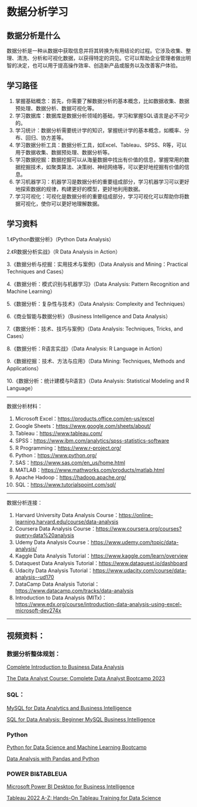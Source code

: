 # 数据分析学习

## 数据分析是什么

数据分析是一种从数据中获取信息并将其转换为有用结论的过程。它涉及收集、整理、清洗、分析和可视化数据，以获得特定的洞见。它可以帮助企业管理者做出明智的决定，也可以用于提高操作效率、创造新产品或服务以及改善客户体验。

## 学习路径


1. 掌握基础概念：首先，你需要了解数据分析的基本概念，比如数据收集、数据预处理、数据分析、数据可视化等。
2. 学习数据库：数据库是数据分析领域的基础，学习和掌握SQL语言是必不可少的。
3. 学习统计：数据分析需要统计学的知识，掌握统计学的基本概念，如概率、分布、回归、协方差等。
4. 学习数据分析工具：数据分析工具，如Excel、Tableau、SPSS、R等，可以用于数据收集、数据预处理、数据分析等。
5. 学习数据挖掘：数据挖掘可以从海量数据中找出有价值的信息，掌握常用的数据挖掘技术，如聚类算法、决策树、神经网络等，可以更好地挖掘有价值的信息。
6. 学习机器学习：机器学习是数据分析的重要组成部分，学习机器学习可以更好地探索数据的规律，构建更好的模型，更好地利用数据。
7. 学习可视化：可视化是数据分析的重要组成部分，学习可视化可以帮助你将数据可视化，使你可以更好地理解数据。

## 学习资料


1.《Python数据分析》（Python Data Analysis）

2.《R数据分析实战》（R Data Analysis in Action）

3.《数据分析与挖掘：实用技术与案例》（Data Analysis and Mining：Practical Techniques and Cases）

4.《数据分析：模式识别与机器学习》（Data Analysis: Pattern Recognition and Machine Learning）

5.《数据分析：复杂性与技术》（Data Analysis: Complexity and Techniques）

6.《商业智能与数据分析》（Business Intelligence and Data Analysis）

7.《数据分析：技术、技巧与案例》（Data Analysis: Techniques, Tricks, and Cases）

8.《数据分析：R语言实战》（Data Analysis: R Language in Action）

9.《数据挖掘：技术、方法与应用》（Data Mining: Techniques, Methods and Applications）

10.《数据分析：统计建模与R语言》（Data Analysis: Statistical Modeling and R Language）


---



数据分析材料：

1. Microsoft Excel：https://products.office.com/en-us/excel
2. Google Sheets：https://www.google.com/sheets/about/
3. Tableau：https://www.tableau.com/
4. SPSS：https://www.ibm.com/analytics/spss-statistics-software
5. R Programming：https://www.r-project.org/
6. Python：https://www.python.org/
7. SAS：https://www.sas.com/en_us/home.html
8. MATLAB：https://www.mathworks.com/products/matlab.html
9. Apache Hadoop：https://hadoop.apache.org/
10. SQL：https://www.tutorialspoint.com/sql/

---



数据分析连接：

1. Harvard University Data Analysis Course：https://online-learning.harvard.edu/course/data-analysis
2. Coursera Data Analysis Course：https://www.coursera.org/courses?query=data%20analysis
3. Udemy Data Analysis Course：https://www.udemy.com/topic/data-analysis/
4. Kaggle Data Analysis Tutorial：https://www.kaggle.com/learn/overview
5. Dataquest Data Analysis Tutorial：https://www.dataquest.io/dashboard
6. Udacity Data Analysis Tutorial：https://www.udacity.com/course/data-analysis--ud170
7. DataCamp Data Analysis Tutorial：https://www.datacamp.com/tracks/data-analysis
8. Introduction to Data Analysis (MITx)：https://www.edx.org/course/introduction-data-analysis-using-excel-microsoft-dev274x

---

## 视频资料：

### 数据分析整体规划：

[Complete Introduction to Business Data Analysis](https://www.udemy.com/course/the-data-analyst-course-complete-data-analyst-bootcamp/learn/lecture/22864769#overview)

[The Data Analyst Course: Complete Data Analyst Bootcamp 2023](https://www.udemy.com/course/the-data-analyst-course-complete-data-analyst-bootcamp/learn/lecture/22864769#overview)

### SQL：

[MySQL for Data Analytics and Business Intelligence](https://www.udemy.com/course/sql-mysql-for-data-analytics-and-business-intelligence/learn/lecture/8344702#overview)

[SQL for Data Analysis: Beginner MySQL Business Intelligence](https://www.udemy.com/course/mysql-for-data-analysis/learn/lecture/15211486#overview)

### Python

[Python for Data Science and Machine Learning Bootcamp](https://www.udemy.com/course/python-for-data-science-and-machine-learning-bootcamp/learn/lecture/5440650#overview)

[Data Analysis with Pandas and Python](https://www.udemy.com/course/data-analysis-with-pandas/learn/lecture/5579042#overview)

### POWER BI&TABLEUA

[Microsoft Power BI Desktop for Business Intelligence](https://www.udemy.com/course/microsoft-power-bi-up-running-with-power-bi-desktop/learn/lecture/9493118#overview)

[Tableau 2022 A-Z: Hands-On Tableau Training for Data Science](https://www.udemy.com/course/tableau10/learn/lecture/5636604#overview)
